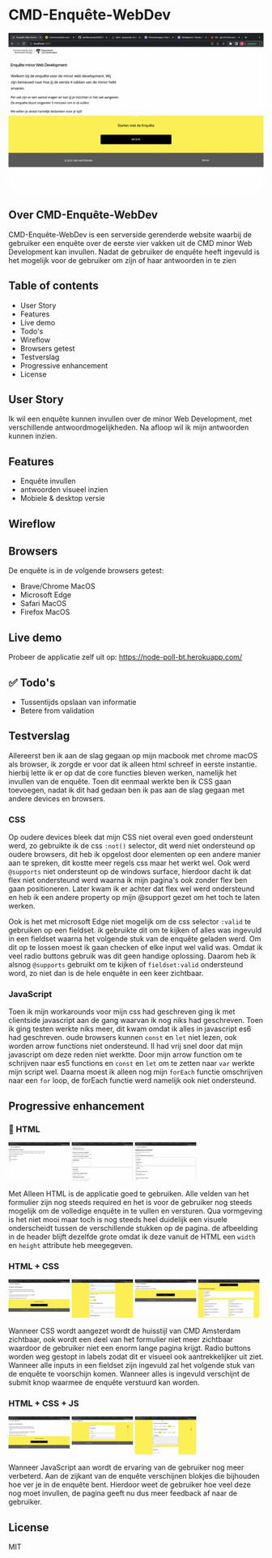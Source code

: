 # CMD-Enquête-WebDev

![](./assets/img/home-css.png)


## Over CMD-Enquête-WebDev
CMD-Enquête-WebDev is een serverside gerenderde website waarbij de gebruiker een enquête over de eerste vier vakken uit de CMD minor Web Development kan invullen. Nadat de gebruiker de enquête heeft ingevuld is het mogelijk voor de gebruiker om zijn of haar antwoorden in te zien

## Table of contents

-   User Story
-   Features
-   Live demo
-   Todo's
-   Wireflow
-   Browsers getest
-   Testverslag
-   Progressive enhancement
-   License

## User Story
Ik wil een enquête kunnen invullen over de minor Web Development, met verschillende antwoordmogelijkheden. Na afloop wil ik mijn antwoorden kunnen inzien.

## Features
-   Enquête invullen
-   antwoorden visueel inzien
-   Mobiele & desktop versie

## Wireflow
 
 <!-- <p float="left">
<img src="./docs/wireflow.jpeg" width="48%" />
<img src="./docs/wireflow2.jpeg" width="48%" />
</p> -->

## Browsers

De enquête is in de volgende browsers getest:
-   Brave/Chrome MacOS
-   Microsoft Edge
-   Safari MacOS
-   Firefox MacOS


## Live demo

Probeer de applicatie zelf uit op: https://node-poll-bt.herokuapp.com/

## ✅ Todo's

-   Tussentijds opslaan van informatie 
-   Betere from validation

## Testverslag

Allereerst ben ik aan de slag gegaan op mijn macbook met chrome macOS als browser, ik zorgde er voor dat ik alleen  html schreef in eerste instantie. hierbij lette ik er op dat de core functies bleven werken, namelijk het invullen van de enquête. Toen dit eenmaal werkte ben ik CSS gaan toevoegen, nadat ik dit had gedaan ben ik pas aan de slag gegaan met andere devices en browsers. 

### CSS

Op oudere devices bleek dat mijn CSS niet overal even goed ondersteunt werd, zo gebruikte ik de css `:not()` selector, dit werd niet ondersteund op oudere browsers, dit heb ik opgelost door elementen op een andere manier aan te spreken, dit kostte meer regels css maar het werkt wel. Ook werd `@supports` niet ondersteunt op de windows surface, hierdoor dacht ik dat flex niet ondersteund werd waarna ik mijn pagina's ook zonder flex ben gaan positioneren. Later kwam ik er achter dat flex wel werd ondersteund en heb ik een andere property op mijn @support gezet om het toch te laten werken.

Ook is het met microsoft Edge niet mogelijk om de css selector `:valid` te gebruiken op een fieldset. ik gebruikte dit om te kijken of alles was ingevuld in een fieldset waarna het volgende stuk van de enquête geladen werd. Om dit op te lossen moest ik gaan checken of elke input wel valid was. Omdat ik veel radio buttons gebruik was dit geen handige oplossing. Daarom heb ik alsnog `@supports` gebruikt om te kijken of `fieldset:valid` ondersteund word, zo niet dan is de hele enquête in een keer zichtbaar.

### JavaScript

Toen ik mijn workarounds voor mijn css had geschreven ging ik met clientside javascript aan de gang waarvan ik nog niks had geschreven. Toen ik ging testen werkte niks meer, dit kwam omdat ik alles in javascript es6 had geschreven. oude browsers kunnen `const` en `let` niet lezen, ook worden arrow functions niet ondersteund. Il had vrij snel door dat mijn javascript om deze reden niet werktte. Door mijn arrow function om te schrijven naar es5 functions en `const` en `let` om te zetten naar `var` werkte mijn script wel. 
Daarna moest ik alleen nog mijn `forEach` functie omschrijven naar een `for` loop, de forEach functie werd namelijk ook niet ondersteund.


## Progressive enhancement

### 📄 HTML

<p float="left">
<img src="./assets/img/home-html.png" width="24%" />
<img src="./assets/img/survey-html.png" width="24%" />
<img src="./assets/img/submit-html.png" width="24%" />
</p>

Met Alleen HTML is de applicatie goed te gebruiken. Alle velden van het formulier zijn nog steeds required en het is voor de gebruiker nog steeds mogelijk om de volledige enquête in te vullen en versturen. Qua vormgeving is het niet mooi maar toch is nog steeds heel duidelijk een visuele onderscheidt tussen de verschillende stukken op de pagina. de afbeelding in de header blijft dezelfde grote omdat ik deze vanuit de HTML een `width` en `height` attribute heb meegegeven.

### HTML + CSS

<p float="left">
<img src="./assets/img/home-css.png" width="24%" />
<img src="./assets/img/survey-css.png" width="24%" />
<img src="./assets/img/submit-css.png" width="24%" />
<img src="./assets/img/submit-css2.png" width="24%" />
</p>

Wanneer CSS wordt aangezet wordt de huisstijl van CMD Amsterdam zichtbaar, ook wordt een deel van het formulier niet meer zichtbaar waardoor de gebruiker niet een enorm lange pagina krijgt. Radio buttons worden weg gestopt in labels zodat dit er visueel ook aantrekkelijker uit ziet. Wanneer alle inputs in een fieldset zijn ingevuld zal het volgende stuk van de enquête te voorschijn komen. Wanneer alles is ingevuld verschijnt de submit knop waarmee de enquête verstuurd kan worden.

### HTML + CSS + JS

<p float="left">
<img src="./assets/img/home-css.png" width="24%" />
<img src="./assets/img/survey-js.png" width="24%" />
<img src="./assets/img/survey-js2.png" width="24%" />
</p>

Wanneer JavaScript aan wordt de ervaring van de gebruiker nog meer verbeterd. Aan de zijkant van de enquête verschijnen blokjes die bijhouden hoe ver je in de enquête bent. Hierdoor weet de gebruiker hoe veel deze nog moet invullen, de pagina geeft nu dus meer feedback af naar de gebruiker.

## License

MIT